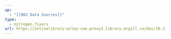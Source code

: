 ```yaml
---
up:
  - "[[002 Data Sources]]"
type:
  - nitrogen_fixers
url: https://onlinelibrary-wiley-com.proxy3.library.mcgill.ca/doi/10.1111/jvs.12627
---
```

